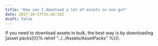 ```yaml
---
title: "How can I download a lot of assets in one go?"
date: 2017-10-17T15:26:15Z
draft: false
---
```


If you need to download assets in bulk, the best way is by downloading [asset packs]({{% relref "../../Assets/AssetPacks" %}}).